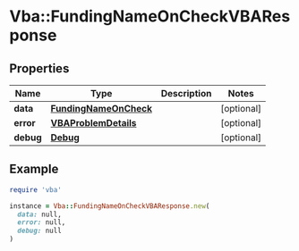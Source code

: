 # Vba::FundingNameOnCheckVBAResponse

## Properties

| Name | Type | Description | Notes |
| ---- | ---- | ----------- | ----- |
| **data** | [**FundingNameOnCheck**](FundingNameOnCheck.md) |  | [optional] |
| **error** | [**VBAProblemDetails**](VBAProblemDetails.md) |  | [optional] |
| **debug** | [**Debug**](Debug.md) |  | [optional] |

## Example

```ruby
require 'vba'

instance = Vba::FundingNameOnCheckVBAResponse.new(
  data: null,
  error: null,
  debug: null
)
```


